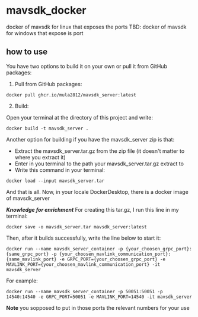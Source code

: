 # mavsdk_docker

docker of mavsdk for linux that exposes the ports
TBD: docker of mavsdk for windows that expose is port

## how to use

You have two options to build it on your own or pull it from GitHub packages:
1. Pull from GitHub packages:
  ```
  docker pull ghcr.io/mula2812/mavsdk_server:latest
  ```
2. Build:

Open your terminal at the directory of this project and write:

```
docker build -t mavsdk_server .
```

Another option for building if you have the mavsdk_server zip is that:

- Extract the mavsdk_server.tar.gz from the zip file (it doesn't matter to where you extract it)
- Enter in you terminal to the path your mavsdk_server.tar.gz extract to
- Write this command in your terminal:

```
docker load --input mavsdk_server.tar
```

And that is all. Now, in your locale DockerDesktop, there is a docker image of mavsdk_server

**_*Knowledge for enrichment*_** For creating this tar.gz, I run this line in my terminal:

```
docker save -o mavsdk_server.tar mavsdk_server:latest
```

Then, after it builds successfully, write the line below to start it:

```
docker run --name mavsdk_server_container -p {your_choosen_grpc_port}:{same_grpc_port} -p {your_choosen_mavlink_communication_port}:{same_mavlink_port} -e GRPC_PORT={your_choosen_grpc_port} -e MAVLINK_PORT={your_choosen_mavlink_communication_port} -it mavsdk_server
```

For example:

```
docker run --name mavsdk_server_container -p 50051:50051 -p 14540:14540 -e GRPC_PORT=50051 -e MAVLINK_PORT=14540 -it mavsdk_server
```

**Note** you sopposed to put in those ports the relevant numbers for your use

